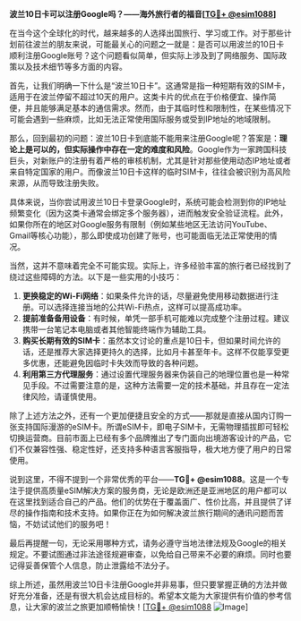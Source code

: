 **波兰10日卡可以注册Google吗？——海外旅行者的福音[[TG💪+ @esim1088](https://t.me/s/esim1088)]**

在当今这个全球化的时代，越来越多的人选择出国旅行、学习或工作。对于那些计划前往波兰的朋友来说，可能最关心的问题之一就是：是否可以用波兰的10日卡顺利注册Google账号？这个问题看似简单，但实际上涉及到了网络服务、国际政策以及技术细节等多方面的内容。

首先，让我们明确一下什么是“波兰10日卡”。这通常是指一种短期有效的SIM卡，适用于在波兰停留不超过10天的用户。这类卡片的优点在于价格便宜、操作简便，并且能够满足基本的通信需求。然而，由于其临时性和限制性，在某些情况下可能会遇到一些麻烦，比如无法正常使用国际服务或受到IP地址的地域限制。

那么，回到最初的问题：波兰10日卡到底能不能用来注册Google呢？答案是：**理论上是可以的，但实际操作中存在一定的难度和风险**。Google作为一家跨国科技巨头，对新账户的注册有着严格的审核机制，尤其是针对那些使用动态IP地址或者来自特定国家的用户。而像波兰10日卡这样的临时SIM卡，往往会被识别为高风险来源，从而导致注册失败。

具体来说，当你尝试用波兰10日卡登录Google时，系统可能会检测到你的IP地址频繁变化（因为这类卡通常会绑定多个服务器），进而触发安全验证流程。此外，如果你所在的地区对Google服务有限制（例如某些地区无法访问YouTube、Gmail等核心功能），那么即使成功创建了账号，也可能面临无法正常使用的情况。

当然，这并不意味着完全不可能实现。实际上，许多经验丰富的旅行者已经找到了绕过这些障碍的方法。以下是一些实用的小技巧：

1. **更换稳定的Wi-Fi网络**：如果条件允许的话，尽量避免使用移动数据进行注册。可以选择连接当地的公共Wi-Fi热点，这样可以提高成功率。
2. **提前准备备用设备**：有时候，单凭一部手机可能难以完成整个注册过程。建议携带一台笔记本电脑或者其他智能终端作为辅助工具。
3. **购买长期有效的SIM卡**：虽然本文讨论的重点是10日卡，但如果时间允许的话，还是推荐大家选择更持久的选择，比如月卡甚至年卡。这样不仅能享受更多优惠，还能避免因临时卡失效而导致的各种问题。
4. **利用第三方代理服务**：通过设置代理服务器来伪装自己的地理位置也是一种常见手段。不过需要注意的是，这种方法需要一定的技术基础，并且存在一定法律风险，请谨慎使用。

除了上述方法之外，还有一个更加便捷且安全的方式——那就是直接从国内订购一张支持国际漫游的eSIM卡。所谓eSIM卡，即电子SIM卡，无需物理插拔即可轻松切换运营商。目前市面上已经有多个品牌推出了专门面向出境游客设计的产品，它们不仅兼容性强、稳定性好，还支持多种语言客服指导，极大地方便了用户的日常使用。

说到这里，不得不提到一个非常优秀的平台——**TG💪+ @esim1088**。这是一个专注于提供高质量eSIM解决方案的服务商，无论是欧洲还是亚洲地区的用户都可以在这里找到适合自己的产品。他们的优势在于覆盖面广、性价比高，并且提供了详尽的操作指南和技术支持。如果你正在为如何解决波兰旅行期间的通讯问题而苦恼，不妨试试他们的服务吧！

最后再提醒一句，无论采用哪种方式，请务必遵守当地法律法规及Google的相关规定。不要试图通过非法途径规避审查，以免给自己带来不必要的麻烦。同时也要记得妥善保管个人信息，防止泄露给不法分子。

综上所述，虽然用波兰10日卡注册Google并非易事，但只要掌握正确的方法并做好充分准备，还是有很大机会达成目标的。希望本文能为大家提供有价值的参考信息，让大家的波兰之旅更加顺畅愉快！[[TG💪+ @esim1088](https://t.me/s/esim1088) ![Image](https://i.postimg.cc/4NQfJmqS/Snipaste-2025-05-13-00-14-12.png)]